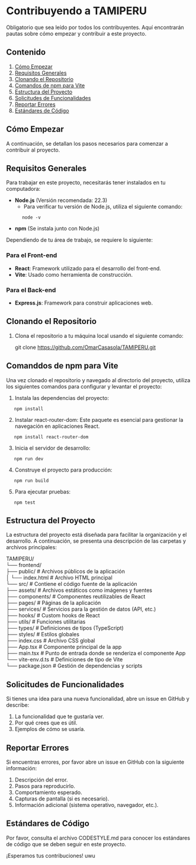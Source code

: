# Contribuyendo a TAMIPERU

Obligatorio que sea leído por todos los contribuyentes. Aquí encontrarán pautas sobre cómo empezar y contribuir a este proyecto.

## Contenido
1. [Cómo Empezar](#como-empezar)
2. [Requisitos Generales](#requisitos-generales)
3. [Clonando el Repositorio](#clonando-el-repositorio)
4. [Comandos de npm para Vite](#comandos-de-npm-para-vite)
5. [Estructura del Proyecto](#estructura-del-proyecto)
6. [Solicitudes de Funcionalidades](#solicitudes-de-funcionalidades)
7. [Reportar Errores](#reportar-errores)
8. [Estándares de Código](#estandares-de-codigo)

## Cómo Empezar

A continuación, se detallan los pasos necesarios para comenzar a contribuir al proyecto.

## Requisitos Generales

Para trabajar en este proyecto, necesitarás tener instalados en tu computadora:

- **Node.js** (Versión recomendada: 22.3)
    - Para verificar tu versión de Node.js, utiliza el siguiente comando:
  
```
      node -v
```
- **npm** (Se instala junto con Node.js)

Dependiendo de tu área de trabajo, se requiere lo siguiente:

### Para el Front-end
- **React**: Framework utilizado para el desarrollo del front-end.
- **Vite**: Usado como herramienta de construcción.

### Para el Back-end
- **Express.js**: Framework para construir aplicaciones web.

## Clonando el Repositorio

1. Clona el repositorio a tu máquina local usando el siguiente comando:

   git clone https://github.com/OmarCasasola/TAMIPERU.git

## Comanddos de npm para Vite

Una vez clonado el repositorio y navegado al directorio del proyecto,
utiliza los siguientes comandos para configurar y levantar el proyecto:

1. Instala las dependencias del proyecto:

```
   npm install
```
2. Instalar react-router-dom:
   Este paquete es esencial para gestionar la navegación en aplicaciones React.
```
   npm install react-router-dom
```

3. Inicia el servidor de desarrollo:

```
   npm run dev
```
4. Construye el proyecto para producción:

```
   npm run build
```
5. Para ejecutar pruebas:

```
   npm test
```
## Estructura del Proyecto

La estructura del proyecto está diseñada para facilitar la organización y el desarrollo.
A continuación, se presenta una descripción de las carpetas y archivos principales:

TAMIPERU/  
└── frontend/  
├── public/                 # Archivos públicos de la aplicación  
│   └── index.html          # Archivo HTML principal  
└── src/                    # Contiene el código fuente de la aplicación  
├── assets/                 # Archivos estáticos como imágenes y fuentes  
├── components/             # Componentes reutilizables de React  
├── pages/                  # Páginas de la aplicación  
├── services/               # Servicios para la gestión de datos (API, etc.)  
├── hooks/                  # Custom hooks de React  
├── utils/                  # Funciones utilitarias  
├── types/                  # Definiciones de tipos (TypeScript)  
├── styles/                 # Estilos globales  
├── index.css               # Archivo CSS global  
├── App.tsx                 # Componente principal de la app  
├── main.tsx                # Punto de entrada donde se renderiza el componente App  
└── vite-env.d.ts           # Definiciones de tipo de Vite  
└── package.json            # Gestión de dependencias y scripts

## Solicitudes de Funcionalidades

Si tienes una idea para una nueva funcionalidad, abre un issue en GitHub y describe:

1. La funcionalidad que te gustaría ver.
2. Por qué crees que es útil.
3. Ejemplos de cómo se usaría.

## Reportar Errores
Si encuentras errores, por favor abre un issue en GitHub con la siguiente información:

1. Descripción del error.
2. Pasos para reproducirlo.
3. Comportamiento esperado.
4. Capturas de pantalla (si es necesario).
5. Información adicional (sistema operativo, navegador, etc.).

## Estándares de Código
Por favor, consulta el archivo CODESTYLE.md para conocer los estándares de código
que se deben seguir en este proyecto.

¡Esperamos tus contribuciones! uwu

